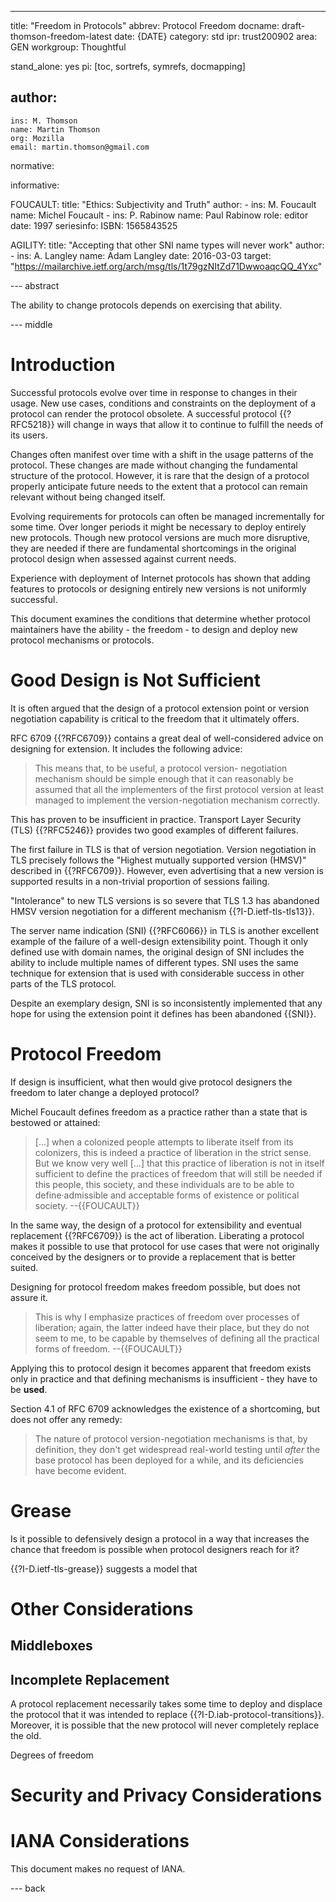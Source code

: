---
title: "Freedom in Protocols"
abbrev: Protocol Freedom
docname: draft-thomson-freedom-latest
date: {DATE}
category: std
ipr: trust200902
area: GEN
workgroup: Thoughtful

stand_alone: yes
pi: [toc, sortrefs, symrefs, docmapping]

author:
  -
    ins: M. Thomson
    name: Martin Thomson
    org: Mozilla
    email: martin.thomson@gmail.com

normative:


informative:

  FOUCAULT:
    title: "Ethics: Subjectivity and Truth"
    author:
      -
        ins: M. Foucault
        name: Michel Foucault
      -
        ins: P. Rabinow
        name: Paul Rabinow
        role: editor
    date: 1997
    seriesinfo:
      ISBN: 1565843525

  AGILITY:
    title: "Accepting that other SNI name types will never work"
    author:
      -
        ins: A. Langley
        name: Adam Langley
    date: 2016-03-03
    target: "https://mailarchive.ietf.org/arch/msg/tls/1t79gzNItZd71DwwoaqcQQ_4Yxc"

--- abstract

The ability to change protocols depends on exercising that ability.


--- middle

# Introduction

Successful protocols evolve over time in response to changes in their usage.
New use cases, conditions and constraints on the deployment of a protocol can
render the protocol obsolete.  A successful protocol {{?RFC5218}} will change in
ways that allow it to continue to fulfill the needs of its users.

Changes often manifest over time with a shift in the usage patterns of the
protocol.  These changes are made without changing the fundamental structure of
the protocol.  However, it is rare that the design of a protocol properly
anticipate future needs to the extent that a protocol can remain relevant
without being changed itself.

Evolving requirements for protocols can often be managed incrementally for some
time.  Over longer periods it might be necessary to deploy entirely new
protocols.  Though new protocol versions are much more disruptive, they are
needed if there are fundamental shortcomings in the original protocol design
when assessed against current needs.

Experience with deployment of Internet protocols has shown that adding features
to protocols or designing entirely new versions is not uniformly successful.

This document examines the conditions that determine whether protocol
maintainers have the ability - the freedom - to design and deploy new protocol
mechanisms or protocols.


# Good Design is Not Sufficient

It is often argued that the design of a protocol extension point or version
negotiation capability is critical to the freedom that it ultimately offers.

RFC 6709 {{?RFC6709}} contains a great deal of well-considered advice on
designing for extension.  It includes the following advice:

> This means that, to be useful, a protocol version- negotiation mechanism
  should be simple enough that it can reasonably be assumed that all the
  implementers of the first protocol version at least managed to implement the
  version-negotiation mechanism correctly.

This has proven to be insufficient in practice.  Transport Layer Security (TLS)
{{?RFC5246}} provides two good examples of different failures.

The first failure in TLS is that of version negotiation.  Version negotiation in
TLS precisely follows the "Highest mutually supported version (HMSV)" described
in {{?RFC6709}}.  However, even advertising that a new version is supported
results in a non-trivial proportion of sessions failing.

"Intolerance" to new TLS versions is so severe that TLS 1.3 has abandoned HMSV
version negotiation for a different mechanism {{?I-D.ietf-tls-tls13}}.

The server name indication (SNI) {{?RFC6066}} in TLS is another excellent
example of the failure of a well-design extensibility point.  Though it only
defined use with domain names, the original design of SNI includes the ability
to include multiple names of different types.  SNI uses the same technique for
extension that is used with considerable success in other parts of the TLS
protocol.

Despite an exemplary design, SNI is so inconsistently implemented that any hope
for using the extension point it defines has been abandoned {{SNI}}.


# Protocol Freedom

If design is insufficient, what then would give protocol designers the freedom
to later change a deployed protocol?

Michel Foucault defines freedom as a practice rather than a state that is
bestowed or attained:

> [...] when a colonized people attempts to liberate itself from its colonizers,
  this is indeed a practice of liberation in the strict sense.  But we know very
  well [...] that this practice of liberation is not in itself sufficient to
  define the practices of freedom that will still be needed if this people, this
  society, and these individuals are to be able to define·admissible and
  acceptable forms of existence or political society. --{{FOUCAULT}}

In the same way, the design of a protocol for extensibility and eventual
replacement {{?RFC6709}} is the act of liberation.  Liberating a protocol makes
it possible to use that protocol for use cases that were not originally
conceived by the designers or to provide a replacement that is better suited.

Designing for protocol freedom makes freedom possible, but does not assure it.

> This is why I emphasize practices of freedom over processes of liberation;
  again, the latter indeed have their place, but they do not seem to me, to be
  capable by themselves of defining all the practical forms of
  freedom. --{{FOUCAULT}}

Applying this to protocol design it becomes apparent that freedom exists only in
practice and that defining mechanisms is insufficient - they have to be
**used**.

Section 4.1 of RFC 6709 acknowledges the existence of a shortcoming, but does
not offer any remedy:

> The nature of protocol version-negotiation mechanisms is that, by definition,
  they don't get widespread real-world testing until *after* the base protocol
  has been deployed for a while, and its deficiencies have become evident.



# Grease

Is it possible to defensively design a protocol in a way that increases the
chance that freedom is possible when protocol designers reach for it?

{{?I-D.ietf-tls-grease}} suggests a model that


# Other Considerations

## Middleboxes



## Incomplete Replacement

A protocol replacement necessarily takes some time to deploy and displace the
protocol that it was intended to replace {{?I-D.iab-protocol-transitions}}.  Moreover, it
is possible that the new protocol will never completely replace the old.

Degrees of freedom



# Security and Privacy Considerations


# IANA Considerations

This document makes no request of IANA.


--- back
